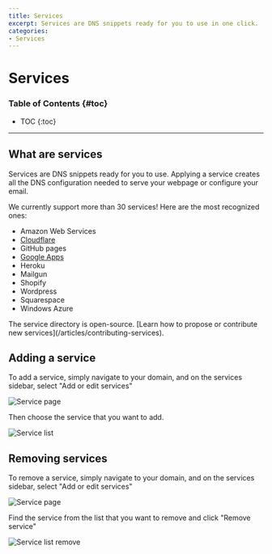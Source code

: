 ```yaml
---
title: Services
excerpt: Services are DNS snippets ready for you to use in one click.
categories:
- Services
---
```


# Services

### Table of Contents {#toc}

* TOC
{:toc}

---

## What are services

Services are DNS snippets ready for you to use. Applying a service creates all the DNS configuration needed to serve your webpage or configure your email.

We currently support more than 30 services! Here are the most recognized ones:

* Amazon Web Services
* [Cloudflare](/articles/cloudflare-service)
* GitHub pages
* [Google Apps](/articles/google-apps-service)
* Heroku
* Mailgun
* Shopify
* Wordpress
* Squarespace
* Windows Azure

<note>
The service directory is open-source. [Learn how to propose or contribute new services](/articles/contributing-services).
</note>

## Adding a service

To add a service, simply navigate to your domain, and on the services sidebar, select "Add or edit services"

![Service page](/files/services-page.png)

Then choose the service that you want to add.

![Service list](/files/services-list.png)

## Removing services

To remove a service, simply navigate to your domain, and on the services sidebar, select "Add or edit services"

![Service page](/files/services-page.png)

Find the service from the list that you want to remove and click "Remove service"

![Service list remove](/files/services-list-remove.png)

